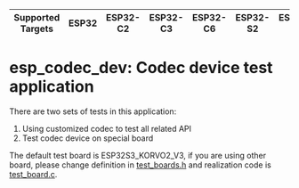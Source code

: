 | Supported Targets | ESP32 | ESP32-C2 | ESP32-C3 | ESP32-C6 | ESP32-S2 | ESP32-S3 | ESP32-P4 |
| ----------------- | ----- | -------- | -------- | -------- | -------- | -------- | -------- |

# esp_codec_dev: Codec device test application

There are two sets of tests in this application:
1. Using customized codec to test all related API
2. Test codec device on special board

The default test board is ESP32S3_KORVO2_V3, if you are using other board, please change definition in [test_boards.h](main/test_board.h) and realization code is [test_board.c](main/test_board.c).